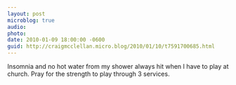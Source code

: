 ```yaml
---
layout: post
microblog: true
audio: 
photo: 
date: 2010-01-09 18:00:00 -0600
guid: http://craigmcclellan.micro.blog/2010/01/10/t7591700685.html
---
```

Insomnia and no hot water from my shower always hit when I have to play at church.  Pray for the strength to play through 3 services.
